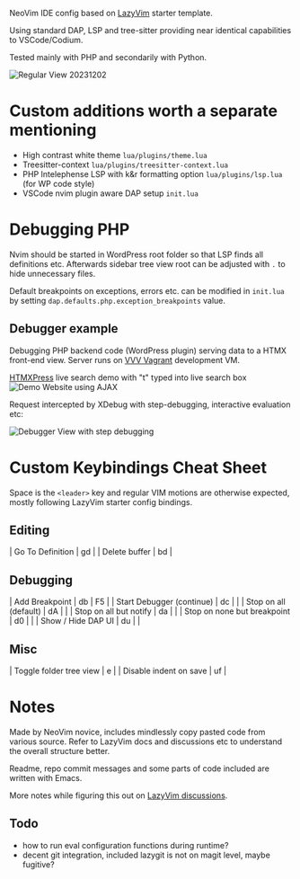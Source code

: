 NeoVim IDE config based on [LazyVim](https://github.com/LazyVim/LazyVim) starter template.

Using standard DAP, LSP and tree-sitter providing near identical capabilities to VSCode/Codium.

Tested mainly with PHP and secondarily with Python.

![Regular View 20231202](https://github.com/jasalt/nvim/assets/2306521/ed2e93a3-c60d-4a69-a9d3-ce9c057a4bcd)

# Custom additions worth a separate mentioning

- High contrast white theme `lua/plugins/theme.lua`
- Treesitter-context `lua/plugins/treesitter-context.lua`
- PHP Intelephense LSP with k&r formatting option `lua/plugins/lsp.lua` (for WP code style)
- VSCode nvim plugin aware DAP setup `init.lua`

# Debugging PHP

Nvim should be started in WordPress root folder so that LSP finds all definitions etc. 
Afterwards sidebar tree view root can be adjusted with `.` to hide unnecessary files.

Default breakpoints on exceptions, errors etc. can be modified in `init.lua` by setting `dap.defaults.php.exception_breakpoints` value.

## Debugger example

Debugging PHP backend code (WordPress plugin) serving data to a HTMX front-end view. Server runs on [VVV Vagrant](https://github.com/svandragt/htmxpress) development VM. 

[HTMXPress](https://github.com/svandragt/htmxpress) live search demo with "t" typed into live search box
![Demo Website using AJAX](https://github.com/jasalt/nvim/assets/2306521/ccbf9707-219f-4ecc-a5e7-570ca08e8d19)

Request intercepted by XDebug with step-debugging, interactive evaluation etc:

![Debugger View with step debugging](https://github.com/jasalt/nvim/assets/2306521/e618510e-e584-4144-942a-52bdc04bfe93)

# Custom Keybindings Cheat Sheet

Space is the `<leader>` key and regular VIM motions are otherwise expected, mostly following LazyVim starter config bindings.

## Editing

| Go To Definition | gd         |
| Delete buffer    | <leader>bd |

## Debugging

| Add Breakpoint              | <leader>db | <leader>F5 |
| Start Debugger (continue)   | <leader>dc |            |
| Stop on all (default)       | <leader>dA |            |
| Stop on all but notify      | <leader>da |            |
| Stop on none but breakpoint | <leader>d0 |            |
| Show / Hide DAP UI          | <leader>du |            |

## Misc

| Toggle folder tree view | <leader>e  |
| Disable indent on save  | <leader>uf |

# Notes

Made by NeoVim novice, includes mindlessly copy pasted code from various source. 
Refer to LazyVim docs and discussions etc to understand the overall structure better.

Readme, repo commit messages and some parts of code included are written with Emacs.

More notes while figuring this out on [LazyVim discussions](https://github.com/LazyVim/LazyVim/discussions/645).

## Todo

- how to run eval configuration functions during runtime?
- decent git integration, included lazygit is not on magit level, maybe fugitive?
